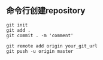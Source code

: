 ---
---
<link rel="stylesheet" type="text/css" href="../css/common.css"/>

## 命令行创建repository

```
git init
git add .
git commit . -m 'comment'

git remote add origin your_git_url
git push -u origin master
```

<script type="text/javascript" src="../js/md.js"></script>
<script>
setHeader("");
</script>
